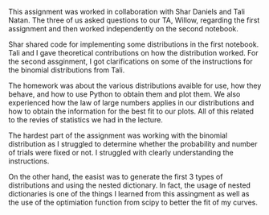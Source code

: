 This assignment was worked in collaboration with Shar Daniels and Tali Natan. 
The three of us asked questions to our TA, Willow, regarding the first assignment and then worked independently on the second notebook.

Shar shared code for implementing some distributions in the first notebook. Tali and I gave theoretical contributions on how the distribution worked.
For the second assginment, I got clarifications on some of the instructions for the binomial distributions from Tali.

The homework was about the various distributions avaible for use, how they behave, and how to use Python to obtain them and plot them. 
We also experienced how the law of large numbers applies in our distributions and how to obtain the information for the best fit to our plots.
All of this related to the revies of statistics we had in the lecture.

The hardest part of the assignment was working with the binomial distribution as I struggled to determine whether the probability and number of trials 
were fixed or not. I struggled with clearly understanding the instructions.

On the other hand, the easist was to generate the first 3 types of distributions and using the nested dictionary. In fact, the usage of nested
dictionaries is one of the things I learned from this assingment as well as the use of the optimiation function from scipy to better the fit of my curves.
